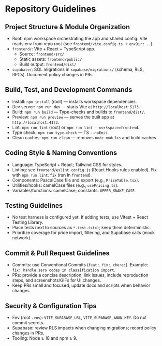 # Repository Guidelines

## Project Structure & Module Organization
- Root: npm workspace orchestrating the app and shared config. Vite reads env from repo root (see `frontend/vite.config.ts` → `envDir: ..`).
- `frontend/`: Vite + React + TypeScript app.
  - Source: `frontend/src/`
  - Static assets: `frontend/public/`
  - Build output: `frontend/dist/`
- `supabase/`: SQL migrations in `supabase/migrations/` (schema, RLS, RPCs). Document policy changes in PRs.

## Build, Test, and Development Commands
- Install: `npm install` (root) — installs workspace dependencies.
- Dev server: `npm run dev` — starts Vite at `http://localhost:5173`.
- Build: `npm run build` — Type-checks and builds to `frontend/dist/`.
- Preview: `npm run preview` — serves the built app at `http://localhost:4173`.
- Lint: `npm run lint` (root) or `npm run lint --workspace=frontend`.
- Type check: `npm run type-check` — TS `--noEmit`.
- Clean caches: `npm run clean` — removes `node_modules` and build caches.

## Coding Style & Naming Conventions
- Language: TypeScript + React; Tailwind CSS for styles.
- Linting: see `frontend/eslint.config.js` (React Hooks rules enabled). Fix with `npm run lint:fix` (run in `frontend`).
- Components: PascalCase file and export (e.g., `PriceTable.tsx`).
- Utilities/hooks: camelCase files (e.g., `usePricing.ts`).
- Variables/functions: camelCase; constants: `UPPER_SNAKE_CASE`.

## Testing Guidelines
- No test harness is configured yet. If adding tests, use Vitest + React Testing Library.
- Place tests next to sources as `*.test.ts(x)`; keep them deterministic.
- Prioritize coverage for price import, filtering, and Supabase calls (mock network).

## Commit & Pull Request Guidelines
- Commits: use Conventional Commits (`feat:`, `fix:`, `chore:`). Example: `fix: handle zero codes in classification import`.
- PRs: provide a concise description, link issues, include reproduction steps, and screenshots/GIFs for UI changes.
- Keep PRs small and focused; update docs and scripts when behavior changes.

## Security & Configuration Tips
- Env (root `.env`): `VITE_SUPABASE_URL`, `VITE_SUPABASE_ANON_KEY`. Do not commit secrets.
- Supabase: review RLS impacts when changing migrations; record policy changes in PRs.
- Tooling: Node ≥ 18 and npm ≥ 9.

